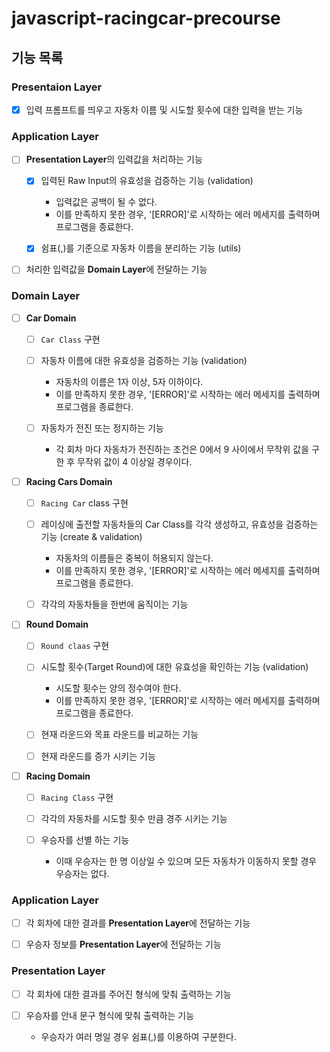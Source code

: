 # javascript-racingcar-precourse

## 기능 목록

### Presentaion Layer

- [x] 입력 프롬프트를 띄우고 자동차 이름 및 시도할 횟수에 대한 입력을 받는 기능

### Application Layer

- [ ] **Presentation Layer**의 입력값을 처리하는 기능 

  * [x] 입력된 Raw Input의 유효성을 검증하는 기능 (validation)
    +  입력값은 공백이 될 수 없다.
    +  이를 만족하지 못한 경우, '[ERROR]'로 시작하는 에러 메세지를 출력하며 프로그램을 종료한다. 
  
  * [x] 쉼표(,)를 기준으로 자동차 이름을 분리하는 기능 (utils)

- [ ] 처리한 입력값을 **Domain Layer**에 전달하는 기능

### Domain Layer

- [ ] **Car Domain**

  * [ ] ```Car Class``` 구현

  * [ ] 자동차 이름에 대한 유효성을 검증하는 기능 (validation)
    +  자동차의 이름은 1자 이상, 5자 이하이다.
    +  이를 만족하지 못한 경우, '[ERROR]'로 시작하는 에러 메세지를 출력하며 프로그램을 종료한다. 
  
  * [ ] 자동차가 전진 또는 정지하는 기능
    + 각 회차 마다 자동차가 전진하는 조건은 0에서 9 사이에서 무작위 값을 구한 후 무작위 값이 4 이상일 경우이다.

- [ ] **Racing Cars Domain**

  * [ ] ```Racing Car``` class 구현

  * [ ] 레이싱에 출전할 자동차들의 Car Class를 각각 생성하고, 유효성을 검증하는 기능 (create & validation)
    - 자동차의 이름들은 중복이 허용되지 않는다.
    - 이를 만족하지 못한 경우, '[ERROR]'로 시작하는 에러 메세지를 출력하며 프로그램을 종료한다. 

  * [ ] 각각의 자동차들을 한번에 움직이는 기능

- [ ] **Round Domain** 

  * [ ] ```Round claas``` 구현

  * [ ] 시도할 횟수(Target Round)에 대한 유효성을 확인하는 기능 (validation)
    - 시도할 횟수는 양의 정수여야 한다.
    - 이를 만족하지 못한 경우, '[ERROR]'로 시작하는 에러 메세지를 출력하며 프로그램을 종료한다.

  * [ ] 현재 라운드와 목표 라운드를 비교하는 기능

  * [ ] 현재 라운드를 증가 시키는 기능

- [ ] **Racing Domain**

  * [ ] ```Racing Class``` 구현

  * [ ] 각각의 자동차를 시도할 횟수 만큼 경주 시키는 기능 
  
  * [ ] 우승자를 선별 하는 기능
    + 이때 우승자는 한 명 이상일 수 있으며 모든 자동차가 이동하지 못할 경우 우승자는 없다.

### Application Layer
 
- [ ] 각 회차에 대한 결과를 **Presentation Layer**에 전달하는 기능

- [ ] 우승자 정보를 **Presentation Layer**에 전달하는 기능

### Presentation Layer

- [ ] 각 회차에 대한 결과를 주어진 형식에 맞춰 출력하는 기능

- [ ] 우승자를 안내 문구 형식에 맞춰 출력하는 기능
  + 우승자가 여러 명일 경우 쉼표(,)를 이용하여 구분한다.

